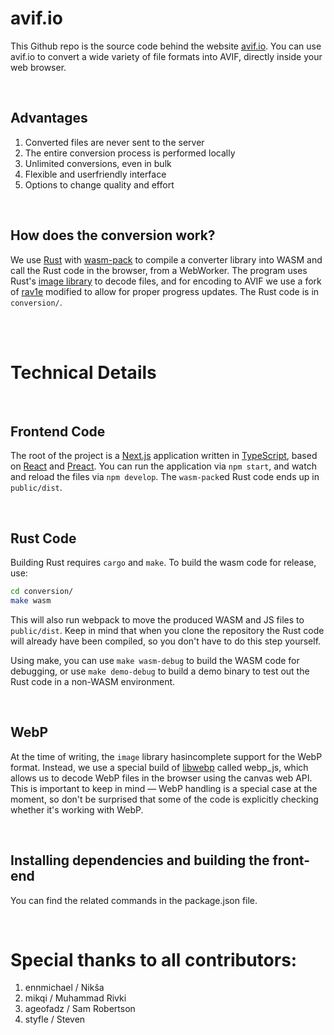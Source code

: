 # avif.io

This Github repo is the source code behind the website [avif.io](https://avif.io). You can use avif.io to convert a wide variety of file formats into AVIF, directly inside your web browser.

<br/>

## Advantages

1. Converted files are never sent to the server
2. The entire conversion process is performed locally
3. Unlimited conversions, even in bulk
4. Flexible and userfriendly interface
5. Options to change quality and effort

<br/>

## How does the conversion work?

We use [Rust](https://rust-lang.org/) with [wasm-pack](https://github.com/rustwasm/wasm-pack)
to compile a converter library into WASM and call the Rust code
in the browser, from a WebWorker. The program uses Rust's
[image library](https://crates.io/crates/image) to decode files,
and for encoding to AVIF we use a fork of [rav1e](https://github.com/ennmichael/rav1e)
modified to allow for proper progress updates.
The Rust code is in `conversion/`.

<br/>
<br/>

# Technical Details

<br/>

## Frontend Code

The root of the project is a [Next.js](https://nextjs.org) application
written in [TypeScript](https://typescriptlang.org/), based on [React](https://reactjs.org/) and [Preact](https://preactjs.com/).
You can run the application via `npm start`, and watch and reload the
files via `npm develop`. The `wasm-pack`ed Rust code ends up in `public/dist`.

<br/>

## Rust Code

Building Rust requires `cargo` and `make`. To build the wasm
code for release, use:

```bash
cd conversion/
make wasm
```

This will also run webpack to move the produced WASM and JS
files to `public/dist`. Keep in mind that when you clone the repository
the Rust code will already have been compiled, so you don't have to
do this step yourself.

Using make, you can use `make wasm-debug` to build the WASM code
for debugging, or use `make demo-debug` to build a demo binary
to test out the Rust code in a non-WASM environment.

<br/>

## WebP

At the time of writing, the `image` library hasincomplete
support for the WebP format. Instead, we use a special build of
[libwebp](https://github.com/webmproject/libwebp/) called webp_js,
which allows us to decode WebP files in the browser using the
canvas web API. This is important to keep in mind — WebP handling
is a special case at the moment, so don't be surprised that some
of the code is explicitly checking whether it's working with WebP.

<br/>

## Installing dependencies and building the front-end

You can find the related commands in the package.json file.

<br/>

# Special thanks to all contributors:

1. ennmichael / Nikša
2. mikqi / Muhammad Rivki
3. ageofadz / Sam Robertson
4. styfle / Steven
